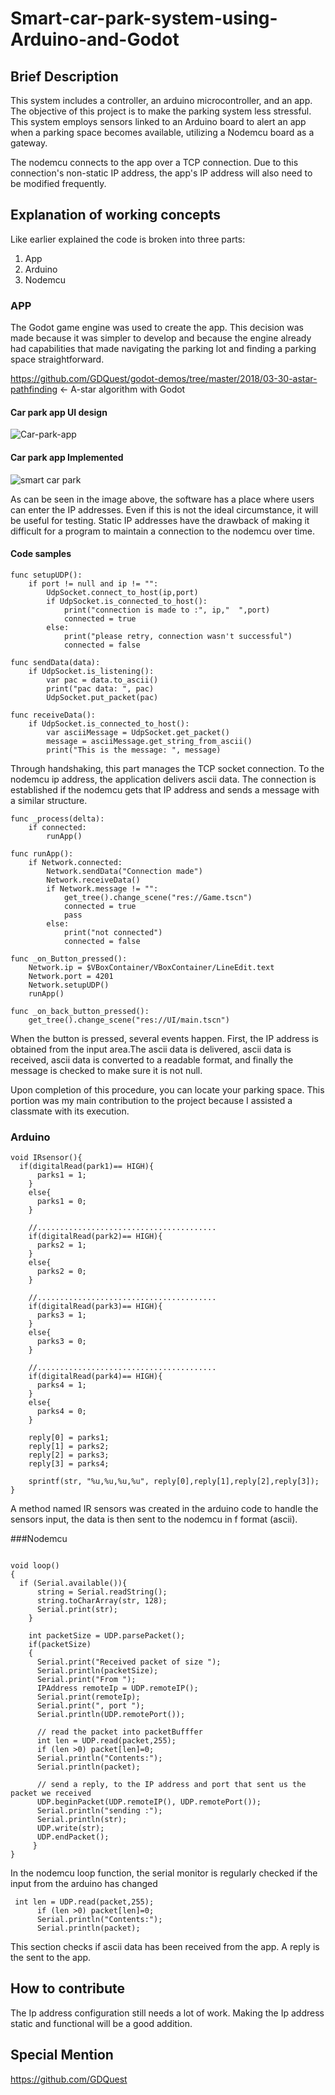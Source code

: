 # Smart-car-park-system-using-Arduino-and-Godot


## Brief Description
This system includes a controller, an arduino microcontroller, and an app. The objective of this project is to make the parking system less stressful. This system employs sensors linked to an Arduino board to alert an app when a parking space becomes available, utilizing a Nodemcu board as a gateway.

The nodemcu connects to the app over a TCP connection. Due to this connection's non-static IP address, the app's IP address will also need to be modified frequently.

## Explanation of working concepts
Like earlier explained the code is broken into three parts:
1. App
2. Arduino
3. Nodemcu

### APP
The Godot game engine was used to create the app. This decision was made because it was simpler to develop and because the engine already had capabilities that made navigating the parking lot and finding a parking space straightforward. 

https://github.com/GDQuest/godot-demos/tree/master/2018/03-30-astar-pathfinding <- A-star algorithm with Godot

#### Car park app UI design 
![Car-park-app](https://user-images.githubusercontent.com/53413092/183291688-407df368-8f3d-4209-a0af-be952ffad949.jpg)

#### Car park app Implemented
![smart car park](https://user-images.githubusercontent.com/53413092/183291960-cce83286-76a6-4d60-8fde-1d703eb9fe61.PNG)

As can be seen in the image above, the software has a place where users can enter the IP addresses. Even if this is not the ideal circumstance, it will be useful for testing. Static IP addresses have the drawback of making it difficult for a program to maintain a connection to the nodemcu over time.

#### Code samples

```
func setupUDP():
	if port != null and ip != "":
		UdpSocket.connect_to_host(ip,port)
		if UdpSocket.is_connected_to_host():
			print("connection is made to :", ip,"  ",port)
			connected = true
		else:
			print("please retry, connection wasn't successful")
			connected = false

func sendData(data):
	if UdpSocket.is_listening():
		var pac = data.to_ascii()
		print("pac data: ", pac)
		UdpSocket.put_packet(pac)

func receiveData():
	if UdpSocket.is_connected_to_host():
		var asciiMessage = UdpSocket.get_packet()
		message = asciiMessage.get_string_from_ascii()
		print("This is the message: ", message)
```
Through handshaking, this part manages the TCP socket connection. To the nodemcu ip address, the application delivers ascii data. The connection is established if the nodemcu gets that IP address and sends a message with a similar structure.

```
func _process(delta):
	if connected:
		runApp()

func runApp():
	if Network.connected:
		Network.sendData("Connection made")
		Network.receiveData()
		if Network.message != "":
			get_tree().change_scene("res://Game.tscn")
			connected = true
			pass
		else:
			print("not connected")
			connected = false

func _on_Button_pressed():
	Network.ip = $VBoxContainer/VBoxContainer/LineEdit.text
	Network.port = 4201
	Network.setupUDP()
	runApp()

func _on_back_button_pressed():
	get_tree().change_scene("res://UI/main.tscn")
```

When the button is pressed, several events happen. First, the IP address is obtained from the input area.The ascii data is delivered, ascii data is received, ascii data is converted to a readable format, and finally the message is checked to make sure it is not null.

Upon completion of this procedure, you can locate your parking space.
This portion was my main contribution to the project because I assisted a classmate with its execution.

### Arduino

```
void IRsensor(){
  if(digitalRead(park1)== HIGH){
      parks1 = 1;
    }
    else{
      parks1 = 0;
    }
  
    //........................................
    if(digitalRead(park2)== HIGH){
      parks2 = 1;
    }
    else{
      parks2 = 0;
    }
  
    //........................................
    if(digitalRead(park3)== HIGH){
      parks3 = 1;
    }
    else{
      parks3 = 0;
    }
  
    //........................................
    if(digitalRead(park4)== HIGH){
      parks4 = 1;
    }
    else{
      parks4 = 0;
    }

    reply[0] = parks1;
    reply[1] = parks2;
    reply[2] = parks3;
    reply[3] = parks4;
    
    sprintf(str, "%u,%u,%u,%u", reply[0],reply[1],reply[2],reply[3]);
}
```
A method named IR sensors was created in the arduino code to handle the sensors input, the data is then sent to the nodemcu in f format (ascii).

###Nodemcu

```
 
void loop() 
{
  if (Serial.available()){
      string = Serial.readString();
      string.toCharArray(str, 128);
      Serial.print(str);
    }
  
    int packetSize = UDP.parsePacket();
    if(packetSize)
    {   
      Serial.print("Received packet of size ");
      Serial.println(packetSize);
      Serial.print("From ");
      IPAddress remoteIp = UDP.remoteIP();
      Serial.print(remoteIp);
      Serial.print(", port ");
      Serial.println(UDP.remotePort());
  
      // read the packet into packetBufffer
      int len = UDP.read(packet,255);
      if (len >0) packet[len]=0;
      Serial.println("Contents:");
      Serial.println(packet);
      
      // send a reply, to the IP address and port that sent us the packet we received
      UDP.beginPacket(UDP.remoteIP(), UDP.remotePort());
      Serial.println("sending :");
      Serial.println(str);
      UDP.write(str);
      UDP.endPacket();
     }
}
```

In the nodemcu loop function, the serial monitor is regularly checked if the input from the arduino has changed
```
 int len = UDP.read(packet,255);
      if (len >0) packet[len]=0;
      Serial.println("Contents:");
      Serial.println(packet);
```
This section checks if ascii data has been received from the app.
A reply is the sent to the app. 

## How to contribute
The Ip address configuration still needs a lot of work. Making the Ip address static and functional will be a good addition.

## Special Mention
https://github.com/GDQuest
